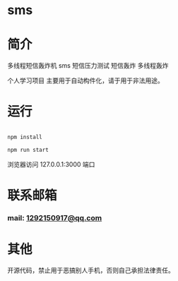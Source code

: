 
# sms

# 简介

多线程短信轰炸机 sms 短信压力测试 短信轰炸 多线程轰炸

个人学习项目 主要用于自动构件化，请于用于非法用途。

# 运行

```javascript

npm install 

npm run start

```

浏览器访问 127.0.0.1:3000 端口


# 联系邮箱  

### mail: 1292150917@qq.com

# 其他

开源代码，禁止用于恶搞别人手机，否则自己承担法律责任。